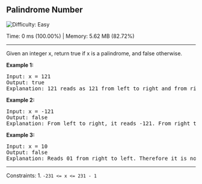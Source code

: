 <h2>Palindrome Number</h2> <img src='https://img.shields.io/badge/Difficulty-Easy-brightgreen' alt='Difficulty: Easy' />
<p>Time: 0 ms (100.00%) | Memory: 5.62 MB (82.72%)</p>
<hr>
<p>Given an integer x, return true if x is a palindrome, and false otherwise.</p>

**Example 1:**
<pre>Input: x = 121
Output: true
Explanation: 121 reads as 121 from left to right and from right to left.</pre>

**Example 2:**
<pre>Input: x = -121
Output: false
Explanation: From left to right, it reads -121. From right to left, it becomes 121-. Therefore it is not a palindrome.</pre>

**Example 3:**
<pre>Input: x = 10
Output: false
Explanation: Reads 01 from right to left. Therefore it is not a palindrome.</pre>
 
<hr>
Constraints:
1. <code>-231 <= x <= 231 - 1</code>